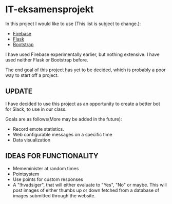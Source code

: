 # IT-eksamensprojekt
In this project I would like to use (This list is subject to change.):
- [Firebase](https://www.firebase.com/docs/)
- [Flask](http://flask.pocoo.org/docs/0.10/)
- [Bootstrap](http://getbootstrap.com/)

I have used Firebase experimentally earlier, but nothing extensive. I have used neither Flask or Bootstrap before.

The end goal of this project has yet to be decided, which is probably a poor way to start off a project.

## UPDATE
I have decided to use this project as an opportunity to create a better bot for Slack, to use in our class.

Goals are as follows(More may be added in the future):
- Record emote statistics.
- Web configurable messages on a specific time
- Data visualization

## IDEAS FOR FUNCTIONALITY
- Mememinister at random times
- Pointsystem
- Use points for custom responses
- A "!hvadsiger", that will either evaluate to "Yes", "No" or maybe. This will post images of either thumbs up or down fetched from a database of images submitted through the website.
